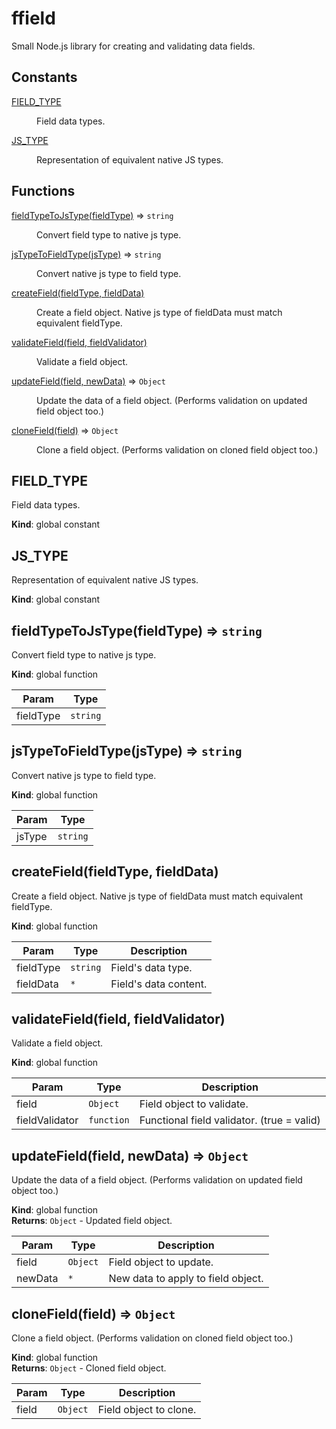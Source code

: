 # ffield
Small Node.js library for creating and validating data fields.

## Constants

<dl>
<dt><a href="#FIELD_TYPE">FIELD_TYPE</a></dt>
<dd><p>Field data types.</p>
</dd>
<dt><a href="#JS_TYPE">JS_TYPE</a></dt>
<dd><p>Representation of equivalent native JS types.</p>
</dd>
</dl>

## Functions

<dl>
<dt><a href="#fieldTypeToJsType">fieldTypeToJsType(fieldType)</a> ⇒ <code>string</code></dt>
<dd><p>Convert field type to native js type.</p>
</dd>
<dt><a href="#jsTypeToFieldType">jsTypeToFieldType(jsType)</a> ⇒ <code>string</code></dt>
<dd><p>Convert native js type to field type.</p>
</dd>
<dt><a href="#createField">createField(fieldType, fieldData)</a></dt>
<dd><p>Create a field object.
Native js type of fieldData must match equivalent
fieldType.</p>
</dd>
<dt><a href="#validateField">validateField(field, fieldValidator)</a></dt>
<dd><p>Validate a field object.</p>
</dd>
<dt><a href="#updateField">updateField(field, newData)</a> ⇒ <code>Object</code></dt>
<dd><p>Update the data of a field object.
(Performs validation on updated field object too.)</p>
</dd>
<dt><a href="#cloneField">cloneField(field)</a> ⇒ <code>Object</code></dt>
<dd><p>Clone a field object.
(Performs validation on cloned field object too.)</p>
</dd>
</dl>

<a name="FIELD_TYPE"></a>

## FIELD\_TYPE
Field data types.

**Kind**: global constant  
<a name="JS_TYPE"></a>

## JS\_TYPE
Representation of equivalent native JS types.

**Kind**: global constant  
<a name="fieldTypeToJsType"></a>

## fieldTypeToJsType(fieldType) ⇒ <code>string</code>
Convert field type to native js type.

**Kind**: global function  

| Param | Type |
| --- | --- |
| fieldType | <code>string</code> | 

<a name="jsTypeToFieldType"></a>

## jsTypeToFieldType(jsType) ⇒ <code>string</code>
Convert native js type to field type.

**Kind**: global function  

| Param | Type |
| --- | --- |
| jsType | <code>string</code> | 

<a name="createField"></a>

## createField(fieldType, fieldData)
Create a field object.
Native js type of fieldData must match equivalent
fieldType.

**Kind**: global function  

| Param | Type | Description |
| --- | --- | --- |
| fieldType | <code>string</code> | Field's data type. |
| fieldData | <code>\*</code> | Field's data content. |

<a name="validateField"></a>

## validateField(field, fieldValidator)
Validate a field object.

**Kind**: global function  

| Param | Type | Description |
| --- | --- | --- |
| field | <code>Object</code> | Field object to validate. |
| fieldValidator | <code>function</code> | Functional field validator. (true = valid) |

<a name="updateField"></a>

## updateField(field, newData) ⇒ <code>Object</code>
Update the data of a field object.
(Performs validation on updated field object too.)

**Kind**: global function  
**Returns**: <code>Object</code> - Updated field object.  

| Param | Type | Description |
| --- | --- | --- |
| field | <code>Object</code> | Field object to update. |
| newData | <code>\*</code> | New data to apply to field object. |

<a name="cloneField"></a>

## cloneField(field) ⇒ <code>Object</code>
Clone a field object.
(Performs validation on cloned field object too.)

**Kind**: global function  
**Returns**: <code>Object</code> - Cloned field object.  

| Param | Type | Description |
| --- | --- | --- |
| field | <code>Object</code> | Field object to clone. |